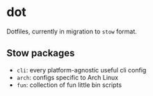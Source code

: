 # dot
Dotfiles, currently in migration to `stow` format.

## Stow packages
* `cli`: every platform-agnostic useful cli config
* `arch`: configs specific to Arch Linux
* `fun`: collection of fun little bin scripts
